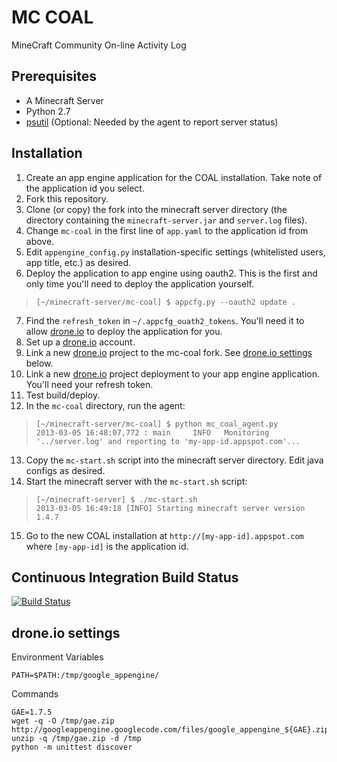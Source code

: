 MC COAL
=======

MineCraft Community On-line Activity Log

Prerequisites
-------------
* A Minecraft Server
* Python 2.7
* [psutil](https://code.google.com/p/psutil/) (Optional: Needed by the agent to report server status)

Installation
------------
1. Create an app engine application for the COAL installation. Take note of the application id you select.
2. Fork this repository.
3. Clone (or copy) the fork into the minecraft server directory (the directory containing the `minecraft-server.jar` and `server.log` files).
4. Change `mc-coal` in the first line of `app.yaml` to the application id from above.
5. Edit `appengine_config.py` installation-specific settings (whitelisted users, app title, etc.) as desired.
6. Deploy the application to app engine using oauth2. This is the first and only time you'll need to deploy the application yourself.

  >     [~/minecraft-server/mc-coal] $ appcfg.py --oauth2 update .

7. Find the `refresh_token` in `~/.appcfg_ouath2_tokens`. You'll need it to allow [drone.io](http://drone.io) to deploy the application for you.
8. Set up a [drone.io](http://drone.io) account.
9. Link a new [drone.io](http://drone.io) project to the mc-coal fork. See [drone.io settings](#droneio-settings) below.
10. Link a new [drone.io](http://drone.io) project deployment to your app engine application. You'll need your refresh token.
11. Test build/deploy.
12. In the `mc-coal` directory, run the agent:

  >     [~/minecraft-server/mc-coal] $ python mc_coal_agent.py
  >     2013-03-05 16:48:07,772 : main     INFO   Monitoring '../server.log' and reporting to 'my-app-id.appspot.com'...

13. Copy the `mc-start.sh` script into the minecraft server directory. Edit java configs as desired.
14. Start the minecraft server with the `mc-start.sh` script:

  >     [~/minecraft-server] $ ./mc-start.sh
  >     2013-03-05 16:49:18 [INFO] Starting minecraft server version 1.4.7

15. Go to the new COAL installation at `http://[my-app-id].appspot.com` where `[my-app-id]` is the application id.

Continuous Integration Build Status
-----------------------------------
[![Build Status](https://drone.io/github.com/gumptionthomas/mc-coal/status.png)](https://drone.io/github.com/gumptionthomas/mc-coal/latest)

drone.io settings
-----------------
Environment Variables

    PATH=$PATH:/tmp/google_appengine/

Commands

    GAE=1.7.5
    wget -q -O /tmp/gae.zip http://googleappengine.googlecode.com/files/google_appengine_${GAE}.zip
    unzip -q /tmp/gae.zip -d /tmp
    python -m unittest discover
